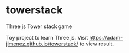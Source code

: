 # towerstack
Three js Tower stack game

Toy project to learn Three.js. Visit https://adam-jimenez.github.io/towerstack/ to view result.
